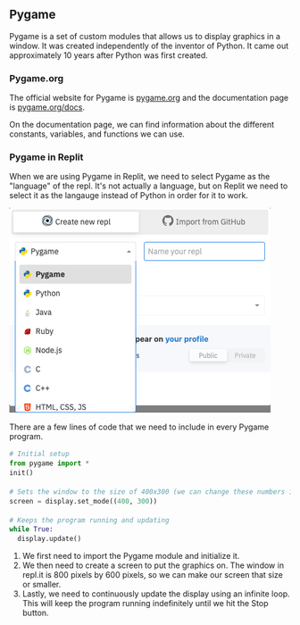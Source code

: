 
## Pygame

Pygame is a set of custom modules that allows us to display graphics in a window. It was created independently of the inventor of Python. It came out approximately 10 years after Python was first created.

### Pygame.org

The official website for Pygame is [pygame.org](http://www.pygame.org) and the documentation page is [pygame.org/docs](http://www.pygame.org/docs/).

On the documentation page, we can find information about the different constants, variables, and functions we can use.

### Pygame in Replit

When we are using Pygame in Replit, we need to select Pygame as the "language" of the repl. It's not actually a language, but on Replit we need to select it as the langauge instead of Python in order for it to work.

![](../Images/Select_Pygame.png)

There are a few lines of code that we need to include in every Pygame program.

```python
# Initial setup
from pygame import *
init()

# Sets the window to the size of 400x300 (we can change these numbers if we want)
screen = display.set_mode((400, 300))

# Keeps the program running and updating
while True:
  display.update()
```

1. We first need to import the Pygame module and initialize it. 
2. We then need to create a screen to put the graphics on. The window in repl.it is 800 pixels by 600 pixels, so we can make our screen that size or smaller.
3. Lastly, we need to continuously update the display using an infinite loop. This will keep the program running indefinitely until we hit the Stop button.

